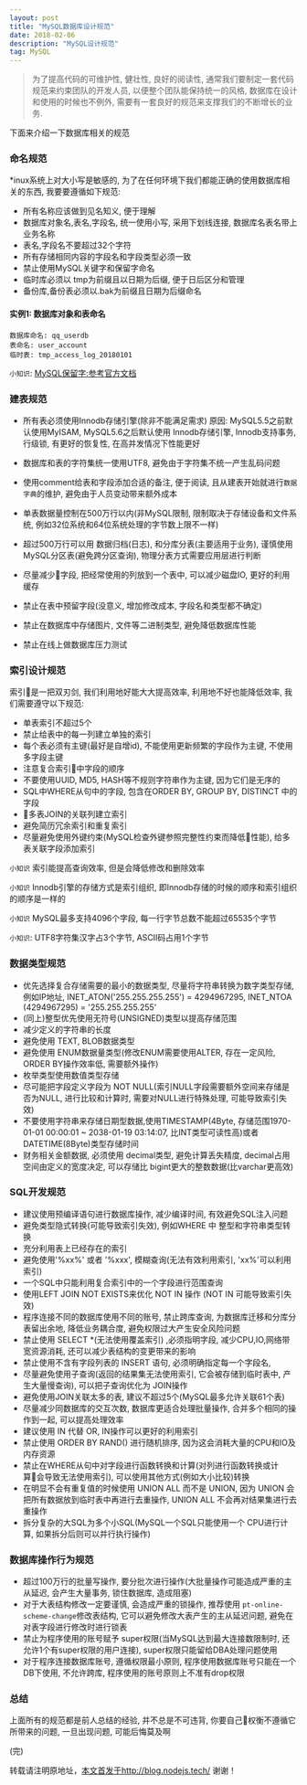 ```yaml
---
layout: post
title: "MySQL数据库设计规范"
date: 2018-02-06 
description: "MySQL设计规范"
tag: MySQL
---   
```



> 为了提高代码的可维护性, 健壮性, 良好的阅读性, 通常我们要制定一套代码规范来约束团队的开发人员, 以便整个团队能保持统一的风格, 数据库在设计和使用的时候也不例外, 需要有一套良好的规范来支撑我们的不断增长的业务.

下面来介绍一下数据库相关的规范

### 命名规范
*inux系统上对大小写是敏感的, 为了在任何环境下我们都能正确的使用数据库相关的东西, 我要要遵循如下规范:
* 所有名称应该做到见名知义, 便于理解
* 数据库对象名,表名,字段名, 统一使用小写, 采用下划线连接, 数据库名表名带上业务名称 
* 表名,字段名不要超过32个字符
* 所有存储相同内容的字段名和字段类型必须一致
* 禁止使用MySQL关键字和保留字命名
* 临时库必须以 tmp为前缀且以日期为后缀, 便于日后区分和管理
* 备份库,备份表必须以.bak为前缀且日期为后缀命名

#### 实例1: 数据库对象和表命名
```text
数据库命名: qq_userdb
表命名: user_account
临时表: tmp_access_log_20180101
```

`小知识`: [MySQL保留字:参考官方文档](https://dev.MySQL.com/doc/refman/5.7/en/keywords.html)



### 建表规范
* 所有表必须使用Innodb存储引擎(除非不能满足需求)
原因: MySQL5.5之前默认使用MyISAM, MySQL5.6之后默认使用 Innodb存储引擎, Innodb支持事务, 行级锁, 有更好的恢复性, 在高并发情况下性能更好

* 数据库和表的字符集统一使用UTF8, 避免由于字符集不统一产生乱码问题

* 使用comment给表和字段添加合适的备注, 便于阅读, 且从建表开始就进行`数据字典`的维护, 避免由于人员变动带来额外成本

* 单表数据量控制在500万行以内(非MySQL限制, 限制取决于存储设备和文件系统, 例如32位系统和64位系统处理的字节数上限不一样)

* 超过500万行可以用 数据归档(日志), 和分库分表(主要适用于业务), 谨慎使用MySQL分区表(避免跨分区查询), 物理分表方式需要应用层进行判断

* 尽量减少字段, 把经常使用的列放到一个表中, 可以减少磁盘IO, 更好的利用缓存

* 禁止在表中预留字段(没意义, 增加修改成本, 字段名和类型都不确定)

* 禁止在数据库中存储图片, 文件等二进制类型, 避免降低数据库性能

* 禁止在线上做数据库压力测试


### 索引设计规范
索引是一把双刃剑, 我们利用地好能大大提高效率, 利用地不好也能降低效率, 我们需要遵守以下规范:
* 单表索引不超过5个
* 禁止给表中的每一列建立单独的索引
* 每个表必须有主键(最好是自增id),  不能使用更新频繁的字段作为主键, 不使用多字段主键
* 注意复合索引中字段的顺序
* 不要使用UUID, MD5, HASH等不规则字符串作为主键, 因为它们是无序的
* SQL中WHERE从句中的字段, 包含在ORDER BY, GROUP BY, DISTINCT 中的字段
* 多表JOIN的关联列建立索引
* 避免简历冗余索引和重复索引
* 尽量避免使用外键约束(MySQL检查外键参照完整性约束而降低性能), 给多表关联字段添加索引

`小知识` 索引能提高查询效率, 但是会降低修改和删除效率

`小知识` Innodb引擎的存储方式是索引组织, 即Innodb存储的时候的顺序和索引组织的顺序是一样的



`小知识` MySQL最多支持4096个字段, 每一行字节总数不能超过65535个字节



`小知识`: UTF8字符集汉字占3个字节, ASCII码占用1个字节


### 数据类型规范
* 优先选择复合存储需要的最小的数据类型, 尽量将字符串转换为数字类型存储,例如IP地址, INET_ATON('255.255.255.255') = 4294967295, INET_NTOA (4294967295) = '255.255.255.255'
* (同上)整型优先使用无符号(UNSIGNED)类型以提高存储范围
* 减少定义的字符串的长度
* 避免使用 TEXT, BLOB数据类型
* 避免使用 ENUM数据量类型(修改ENUM需要使用ALTER, 存在一定风险, ORDER BY操作效率低, 需要额外操作)
* 枚举类型使用数值类型存储
* 尽可能把字段定义字段为 NOT NULL(索引NULL字段需要额外空间来存储是否为NULL, 进行比较和计算时, 需要对NULL进行特殊处理, 可能导致索引失效)
* 不要使用字符串来存储日期型数据,使用TIMESTAMP(4Byte, 存储范围1970-01-01 00:00:01 ~ 2038-01-19 03:14:07, 比INT类型可读性高)或者DATETIME(8Byte)类型存储时间
* 财务相关金额数据, 必须使用 decimal类型, 避免计算丢失精度, decimal占用空间由定义的宽度决定, 可以存储比 bigint更大的整数数据(比varchar更高效)

### SQL开发规范
* 建议使用预编译语句进行数据库操作, 减少编译时间, 有效避免SQL注入问题
* 避免类型隐式转换(可能导致索引失效), 例如WHERE 中 整型和字符串类型转换
* 充分利用表上已经存在的索引
* 避免使用'%xx%' 或者 '%xxx', 模糊查询(无法有效利用索引, 'xx%'可以利用索引)
* 一个SQL中只能利用复合索引中的一个字段进行范围查询
* 使用LEFT JOIN NOT EXISTS来优化 NOT IN 操作 (NOT IN  可能导致索引失效)
* 程序连接不同的数据库使用不同的账号, 禁止跨库查询, 为数据库迁移和分库分表留出余地, 降低业务耦合度, 避免权限过大产生安全风险问题
* 禁止使用 SELECT *(无法使用覆盖索引) ,必须指明字段, 减少CPU,IO,网络带宽资源消耗, 还可以减少表结构的变更带来的影响
* 禁止使用不含有字段列表的 INSERT 语句, 必须明确指定每一个字段名, 
* 尽量避免使用子查询(返回的结果集无法使用索引, 它会被存储到临时表中, 产生大量慢查询), 可以把子查询优化为 JOIN操作
* 避免使用JOIN关联太多的表, 建议不超过5个(MySQL最多允许关联61个表)
* 尽量减少同数据库的交互次数, 数据库更适合处理批量操作, 合并多个相同的操作到一起, 可以提高处理效率
* 建议使用 IN 代替 OR, IN操作可以更好的利用索引
* 禁止使用 ORDER BY RAND() 进行随机排序, 因为这会消耗大量的CPU和IO及内存资源
* 禁止在WHERE从句中对字段进行函数转换和计算(对列进行函数转换或计算会导致无法使用索引), 可以使用其他方式(例如大小比较)转换
* 在明显不会有重复值的时候使用 UNION ALL 而不是 UNION, 因为 UNION 会把所有数据放到临时表中再进行去重操作, UNION ALL 不会再对结果集进行去重操作
* 拆分复杂的大SQL为多个小SQL(MySQL一个SQL只能使用一个 CPU进行计算, 如果拆分后则可以并行执行操作)

### 数据库操作行为规范
* 超过100万行的批量写操作, 要分批次进行操作(大批量操作可能造成严重的主从延迟, 会产生大量事务, 锁住数据库, 造成阻塞)
* 对于大表结构修改一定要谨慎, 会造成严重的锁操作, 推荐使用 `pt-online-scheme-change`修改表结构, 它可以避免修改大表产生的主从延迟问题, 避免在对表字段进行修改时进行锁表
* 禁止为程序使用的账号赋予 super权限(当MySQL达到最大连接数限制时, 还允许1个有super权限的用户连接), super权限只能留给DBA处理问题使用
* 对于程序连接数据库账号, 遵循权限最小原则, 程序使用数据库账号只能在一个DB下使用, 不允许跨库, 程序使用的账号原则上不准有drop权限



### 总结
上面所有的规范都是前人总结的经验, 并不总是不可违背, 你要自己权衡不遵循它所带来的问题, 一旦出现问题, 可能后悔莫及啊


(完)

转载请注明原地址，[本文首发于http://blog.nodejs.tech/](http://blog.nodejs.tech) 谢谢！
